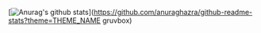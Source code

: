 [![Anurag's github stats](https://github-readme-stats.vercel.app/api?username=abcnull)](https://github.com/anuraghazra/github-readme-stats?theme=THEME_NAME gruvbox)

